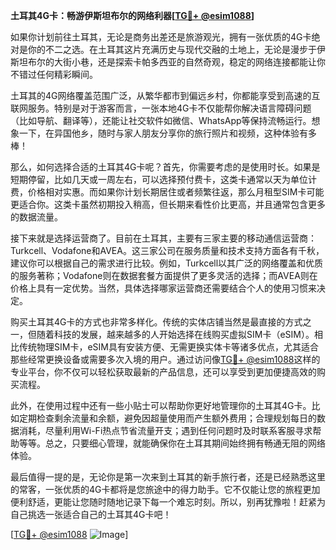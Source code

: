 **土耳其4G卡：畅游伊斯坦布尔的网络利器[[TG💪+ @esim1088](https://t.me/s/esim1088)]**

如果你计划前往土耳其，无论是商务出差还是旅游观光，拥有一张优质的4G卡绝对是你的不二之选。在土耳其这片充满历史与现代交融的土地上，无论是漫步于伊斯坦布尔的大街小巷，还是探索卡帕多西亚的自然奇观，稳定的网络连接都能让你不错过任何精彩瞬间。

土耳其的4G网络覆盖范围广泛，从繁华都市到偏远乡村，你都能享受到高速的互联网服务。特别是对于游客而言，一张本地4G卡不仅能帮你解决语言障碍问题（比如导航、翻译等），还能让社交软件如微信、WhatsApp等保持流畅运行。想象一下，在异国他乡，随时与家人朋友分享你的旅行照片和视频，这种体验有多棒！

那么，如何选择合适的土耳其4G卡呢？首先，你需要考虑的是使用时长。如果是短期停留，比如几天或一周左右，可以选择预付费卡，这类卡通常以天为单位计费，价格相对实惠。而如果你计划长期居住或者频繁往返，那么月租型SIM卡可能更适合你。这类卡虽然初期投入稍高，但长期来看性价比更高，并且通常包含更多的数据流量。

接下来就是选择运营商了。目前在土耳其，主要有三家主要的移动通信运营商：Turkcell、Vodafone和AVEA。这三家公司在服务质量和技术支持方面各有千秋，建议你可以根据自己的需求进行比较。例如，Turkcell以其广泛的网络覆盖和优质的服务著称；Vodafone则在数据套餐方面提供了更多灵活的选择；而AVEA则在价格上具有一定优势。当然，具体选择哪家运营商还需要结合个人的使用习惯来决定。

购买土耳其4G卡的方式也非常多样化。传统的实体店铺当然是最直接的方式之一，但随着科技的发展，越来越多的人开始选择在线购买虚拟SIM卡（eSIM）。相比传统物理SIM卡，eSIM具有安装方便、无需更换实体卡等诸多优点，尤其适合那些经常更换设备或需要多次入境的用户。通过访问像[TG💪+ @esim1088](https://t.me/s/esim1088)这样的专业平台，你不仅可以轻松获取最新的产品信息，还可以享受到更加便捷高效的购买流程。

此外，在使用过程中还有一些小贴士可以帮助你更好地管理你的土耳其4G卡。比如定期检查剩余流量和余额，避免因超量使用而产生额外费用；合理规划每日的数据消耗，尽量利用Wi-Fi热点节省流量开支；遇到任何问题时及时联系客服寻求帮助等等。总之，只要细心管理，就能确保你在土耳其期间始终拥有畅通无阻的网络体验。

最后值得一提的是，无论你是第一次来到土耳其的新手旅行者，还是已经熟悉这里的常客，一张优质的4G卡都将是您旅途中的得力助手。它不仅能让您的旅程更加便利舒适，更能让您随时随地记录下每一个难忘时刻。所以，别再犹豫啦！赶紧为自己挑选一张适合自己的土耳其4G卡吧！

[[TG💪+ @esim1088](https://t.me/s/esim1088) ![Image](https://i.postimg.cc/4NQfJmqS/Snipaste-2025-05-13-00-14-12.png)]